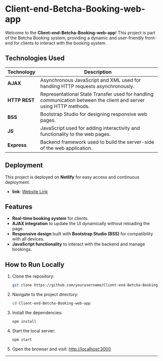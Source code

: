 # Client-end-Betcha-Booking-web-app

Welcome to the **Client-end-Betcha-Booking-web-app**! This project is part of the Betcha Booking system, providing a dynamic and user-friendly front-end for clients to interact with the booking system.

## Technologies Used

| Technology      | Description                                                                 |
|-----------------|-----------------------------------------------------------------------------|
| **AJAX**        | Asynchronous JavaScript and XML used for handling HTTP requests asynchronously. |
| **HTTP REST**   | Representational State Transfer used for handling communication between the client and server using HTTP methods. |
| **BSS**         | Bootstrap Studio for designing responsive web pages.           |
| **JS**          | JavaScript used for adding interactivity and functionality to the web pages. |
| **Express**     | Backend framework used to build the server-side of the web application.     |

## Deployment

This project is deployed on **Netlify** for easy access and continuous deployment.

- **link**: [Website Link](https://betcha-booking.netlify.app/)

## Features

- **Real-time booking system** for clients.
- **AJAX integration** to update the UI dynamically without reloading the page.
- **Responsive design** built with **Bootstrap Studio (BSS)** for compatibility with all devices.
- **JavaScript functionality** to interact with the backend and manage bookings.

## How to Run Locally

1. Clone the repository:
    ```bash
    git clone https://github.com/yourusername/Client-end-Betcha-Booking-web-app.git
    ```

2. Navigate to the project directory:
    ```bash
    cd Client-end-Betcha-Booking-web-app
    ```

3. Install the dependencies:
    ```bash
    npm install
    ```

4. Start the local server:
    ```bash
    npm start
    ```

5. Open the browser and visit: [http://localhost:3000](http://localhost:3000)

---
